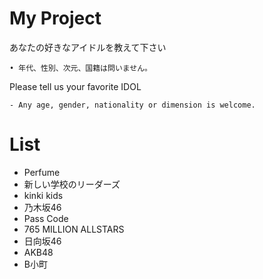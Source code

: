 # My Project
あなたの好きなアイドルを教えて下さい

    • 年代、性別、次元、国籍は問いません。

Please tell us your favorite IDOL

    - Any age, gender, nationality or dimension is welcome.


# List 

* Perfume
* 新しい学校のリーダーズ
* kinki kids
* 乃木坂46
* Pass Code
* 765 MILLION ALLSTARS
* 日向坂46
* AKB48
* B小町

